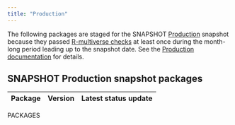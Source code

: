 ```yaml
---
title: "Production"
---
```


The following packages are staged for the SNAPSHOT [Production](https://r-multiverse.org/production.html) snapshot because they passed [R-multiverse checks](https://r-multiverse.org/production.html#checks) at least once during the month-long period leading up to the snapshot date.
See the [Production documentation](https://r-multiverse.org/production.html) for details.

## SNAPSHOT Production snapshot packages

|Package|Version|Latest status update|
|:--|:--|:--|
PACKAGES
